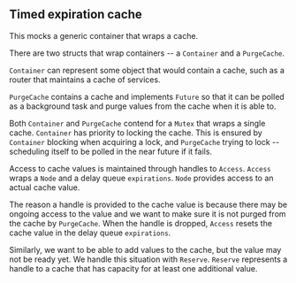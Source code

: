 ## Timed expiration cache

This mocks a generic container that wraps a cache.

There are two structs that wrap containers -- a `Container` and a
`PurgeCache`.

`Container` can represent some object that would contain a cache, such as a
router that maintains a cache of services.

`PurgeCache` contains a cache and implements `Future` so that it can be
polled as a background task and purge values from the cache when it is able
to.

Both `Container` and `PurgeCache` contend for a `Mutex` that wraps a single
cache. `Container` has priority to locking the cache. This is ensured by
`Container` blocking when acquiring a lock, and `PurgeCache` trying to lock --
scheduling itself to be polled in the near future if it fails.

Access to cache values is maintained through handles to `Access`. `Access`
wraps a `Node` and a delay queue `expirations`. `Node` provides access to an
actual cache value.

The reason a handle is provided to the cache value is because there may be
ongoing access to the value and we want to make sure it is not purged from
the cache by `PurgeCache`. When the handle is dropped, `Access` resets the
cache value in the delay queue `expirations`.

Similarly, we want to be able to add values to the cache, but the value may
not be ready yet. We handle this situation with `Reserve`. `Reserve`
represents a handle to a cache that has capacity for at least one additional
value.